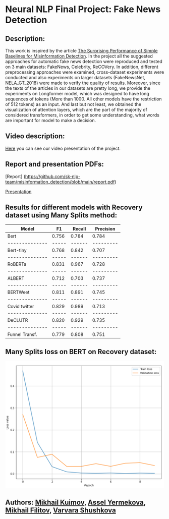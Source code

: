 # Neural NLP Final Project: Fake News Detection

## Description:

This work is inspired by the article [The Surprising Performance of Simple Baselines for Misinformation Detection](https://arxiv.org/pdf/2104.06952.pdf).
In the project all the suggested approaches for automatic fake news detection were reproduced and tested on 3 main datasets: FakeNews, Celebrity, ReCOVery.
In addition, different preprocessing approaches were examined, cross-dataset experiments were conducted and also experiments on larger datasets (FakeNewsNet, NELA_GT_2018) were made to verify the quality of results.
Moreover, since the texts of the articles in our datasets are pretty long, we provide the experiments on Longformer model, which was designed to have long sequences of tokens (More than 1000. All other models have the restriction of 512 tokens) as an input.
And last but not least, we obtained the visualization of attention layers, which are the part of the majority of considered transformers, in order to get some understanding, what words are important for model to make a decision.


## Video description:
[Here](https://youtu.be/J0tVwP-ssb0) you can see our video presentation of the project.

## Report and presentation PDFs:

[Report] (https://github.com/sk-nlp-team/misinformation_detection/blob/main/report.pdf)

[Presentation](https://github.com/sk-nlp-team/misinformation_detection/blob/main/report.pdf)

## Results for different models with Recovery dataset using Many Splits method:

| Model          | F1    | Recall | Precision |
| -------------- | ----- | ------ | --------- |
| Bert           | 0.756 | 0.784  | 0.784     |
| -------------- | ----- | ------ | --------- |
| Bert-tiny      | 0.768 | 0.842  | 0.707     |
| -------------- | ----- | ------ | --------- |
| RoBERTa        | 0.831 | 0.967  | 0.728     |
| -------------- | ----- | ------ | --------- |
| ALBERT         | 0.712 | 0.703  | 0.737     |
| -------------- | ----- | ------ | --------- |
| BERTWeet       | 0.811 | 0.891  | 0.745     |
| -------------- | ----- | ------ | --------- |
| Covid twitter  | 0.829 | 0.989  | 0.713     |
| -------------- | ----- | ------ | --------- |
| DeCLUTR        | 0.820 | 0.929  | 0.735     |
| -------------- | ----- | ------ | --------- |
| Funnel Transf. | 0.779 | 0.808  | 0.751     |


## Many Splits loss on BERT on Recovery dataset:
![Image](images/loss_bert_many_splits.png "Plot")



Authors: [Mikhail Kuimov](https://github.com/kmisterios), [Assel Yermekova](https://github.com/Allessyer), [Mikhail Filitov](https://github.com/lll-phill-lll), [Varvara Shushkova](https://github.com/shushkova)
----------
